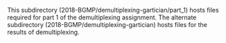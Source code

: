 This subdirectory (2018-BGMP/demultiplexing-gartician/part_1) hosts files required for part 1 of the demultiplexing assignment. 
The alternate subdirectory (2018-BGMP/demultiplexing-gartician) hosts files for the results of demultiplexing. 
